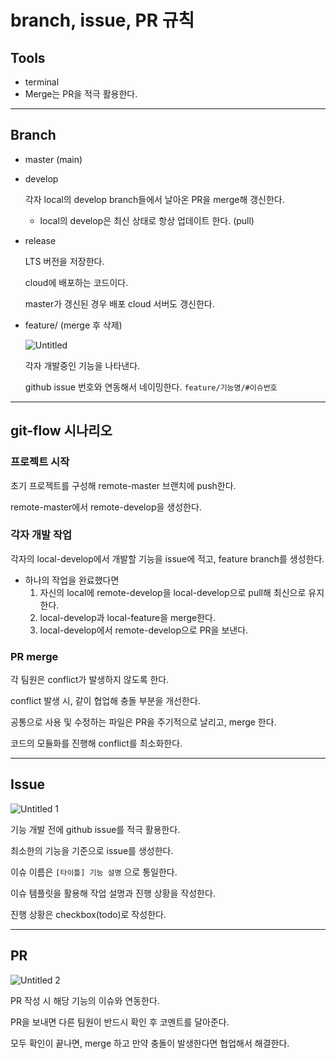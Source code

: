 # branch, issue, PR 규칙

## Tools

- terminal
- Merge는 PR을 적극 활용한다.

---

## Branch

- master (main)

- develop

    각자 local의 develop branch들에서 날아온 PR을 merge해 갱신한다.

    - local의 develop은 최신 상태로 항상 업데이트 한다. (pull)
    
- release

    LTS 버전을 저장한다.

    cloud에 배포하는 코드이다.

    master가 갱신된 경우 배포 cloud 서버도 갱신한다.

- feature/ (merge 후 삭제)

    ![Untitled](https://user-images.githubusercontent.com/49138331/123762154-7a976600-d8fd-11eb-8d49-fa4d43d9da05.png)

    각자 개발중인 기능을 나타낸다.

    github issue 번호와 연동해서 네이밍한다. `feature/기능명/#이슈번호`

---

## git-flow 시나리오

### 프로젝트 시작

초기 프로젝트를 구성해 remote-master 브랜치에 push한다.

remote-master에서 remote-develop을 생성한다.

### 각자 개발 작업

각자의 local-develop에서 개발할 기능을 issue에 적고, feature branch를 생성한다.

- 하나의 작업을 완료했다면
    1. 자신의 local에 remote-develop을 local-develop으로 pull해 최신으로 유지한다.
    2. local-develop과 local-feature을 merge한다.
    3. local-develop에서 remote-develop으로 PR을 보낸다.

### PR merge

각 팀원은 conflict가 발생하지 않도록 한다.

conflict 발생 시, 같이 협업해 충돌 부분을 개선한다.

공통으로 사용 및 수정하는 파일은 PR을 주기적으로 날리고, merge 한다.

코드의 모듈화를 진행해 conflict를 최소화한다.

---

## Issue

![Untitled 1](https://user-images.githubusercontent.com/49138331/123762208-897e1880-d8fd-11eb-8f6d-d08064669204.png)

기능 개발 전에 github issue를 적극 활용한다.

최소한의 기능을 기준으로 issue를 생성한다.

이슈 이름은 `[타이틀] 기능 설명` 으로 통일한다.

이슈 템플릿을 활용해 작업 설명과 진행 상황을 작성한다.

진행 상황은 checkbox(todo)로 작성한다.

---

## PR

![Untitled 2](https://user-images.githubusercontent.com/49138331/123762285-a0246f80-d8fd-11eb-9ae8-6442b3e65c39.png)

PR 작성 시 해당 기능의 이슈와 연동한다.

PR을 보내면 다른 팀원이 반드시 확인 후 코멘트를 달아준다.

모두 확인이 끝나면, merge 하고 만약 충돌이 발생한다면 협업해서 해결한다.